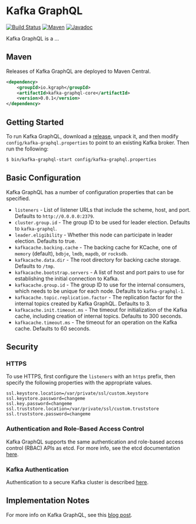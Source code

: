 # Kafka GraphQL

[![Build Status][github-actions-shield]][github-actions-link]
[![Maven][maven-shield]][maven-link]
[![Javadoc][javadoc-shield]][javadoc-link]

[github-actions-shield]: https://github.com/rayokota/kafka-graphql/workflows/build/badge.svg?branch=master
[github-actions-link]: https://github.com/rayokota/kafka-graphql/actions
[maven-shield]: https://img.shields.io/maven-central/v/io.kgraph/kafka-graphql-core.svg
[maven-link]: https://search.maven.org/#search%7Cga%7C1%7Ckafka-graphql-core
[javadoc-shield]: https://javadoc.io/badge/io.kgraph/kafka-graphql-core.svg?color=blue
[javadoc-link]: https://javadoc.io/doc/io.kgraph/kafka-graphql-core

Kafka GraphQL is a ...

## Maven

Releases of Kafka GraphQL are deployed to Maven Central.

```xml
<dependency>
    <groupId>io.kgraph</groupId>
    <artifactId>kafka-graphql-core</artifactId>
    <version>0.0.1</version>
</dependency>
```

## Getting Started

To run Kafka GraphQL, download a [release](https://github.com/rayokota/kafka-graphql/releases), unpack it, 
and then modify `config/kafka-graphql.properties` to point to an existing Kafka broker.  Then run 
the following:

```bash
$ bin/kafka-graphql-start config/kafka-graphql.properties
```




## Basic Configuration

Kafka GraphQL has a number of configuration properties that can be specified.  

- `listeners` - List of listener URLs that include the scheme, host, and port.  Defaults to `http://0.0.0.0:2379`.  
- `cluster.group.id` - The group ID to be used for leader election.  Defaults to `kafka-graphql`.
- `leader.eligibility` - Whether this node can participate in leader election.  Defaults to true.
- `kafkacache.backing.cache` - The backing cache for KCache, one of `memory` (default), `bdbje`, `lmdb`, `mapdb`, or `rocksdb`.
- `kafkacache.data.dir` - The root directory for backing cache storage.  Defaults to `/tmp`.
- `kafkacache.bootstrap.servers` - A list of host and port pairs to use for establishing the initial connection to Kafka.
- `kafkacache.group.id` - The group ID to use for the internal consumers, which needs to be unique for each node.  Defaults to `kafka-graphql-1`.
- `kafkacache.topic.replication.factor` - The replication factor for the internal topics created by Kafka GraphQL.  Defaults to 3.
- `kafkacache.init.timeout.ms` - The timeout for initialization of the Kafka cache, including creation of internal topics.  Defaults to 300 seconds.
- `kafkacache.timeout.ms` - The timeout for an operation on the Kafka cache.  Defaults to 60 seconds.

## Security

### HTTPS

To use HTTPS, first configure the `listeners` with an `https` prefix, then specify the following properties with the appropriate values.

```
ssl.keystore.location=/var/private/ssl/custom.keystore
ssl.keystore.password=changeme
ssl.key.password=changeme
ssl.truststore.location=/var/private/ssl/custom.truststore
ssl.truststore.password=changeme
```


### Authentication and Role-Based Access Control

Kafka GraphQL supports the same authentication and role-based access control (RBAC) APIs as etcd.  For more info, see the etcd documentation [here](https://etcd.io/docs/v3.4.0/op-guide/authentication/).


### Kafka Authentication

Authentication to a secure Kafka cluster is described [here](https://github.com/rayokota/kcache#security).
 
## Implementation Notes



For more info on Kafka GraphQL, see this [blog post](...).
